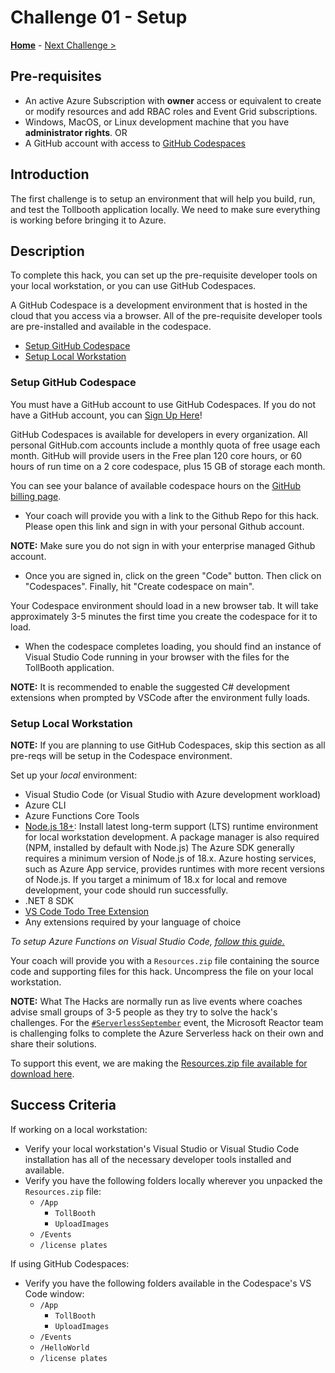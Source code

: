 # Challenge 01 - Setup

**[Home](../README.md)** - [Next Challenge >](./Challenge-02.md)

## Pre-requisites

- An active Azure Subscription with **owner** access or equivalent to create or modify resources and add RBAC roles and Event Grid subscriptions.
- Windows, MacOS, or Linux development machine that you have **administrator rights**.
OR
- A GitHub account with access to [GitHub Codespaces](https://github.com/features/codespaces)

## Introduction

The first challenge is to setup an environment that will help you build, run, and test the Tollbooth application locally. We need to make sure everything is working before bringing it to Azure.

## Description

To complete this hack, you can set up the pre-requisite developer tools on your local workstation, or you can use GitHub Codespaces.

A GitHub Codespace is a development environment that is hosted in the cloud that you access via a browser. All of the pre-requisite developer tools are pre-installed and available in the codespace.

- [Setup GitHub Codespace](#setup-github-codespace)
- [Setup Local Workstation](#setup-local-workstation)

### Setup GitHub Codespace

You must have a GitHub account to use GitHub Codespaces. If you do not have a GitHub account, you can [Sign Up Here](https://github.com/signup)!

GitHub Codespaces is available for developers in every organization. All personal GitHub.com accounts include a monthly quota of free usage each month. GitHub will provide users in the Free plan 120 core hours, or 60 hours of run time on a 2 core codespace, plus 15 GB of storage each month.

You can see your balance of available codespace hours on the [GitHub billing page](https://github.com/settings/billing/summary).

- Your coach will provide you with a link to the Github Repo for this hack. Please open this link and sign in with your personal Github account. 

**NOTE:** Make sure you do not sign in with your enterprise managed Github account.

- Once you are signed in, click on the green "Code" button. Then click on "Codespaces". Finally, hit "Create codespace on main". 

Your Codespace environment should load in a new browser tab. It will take approximately 3-5 minutes the first time you create the codespace for it to load.

- When the codespace completes loading, you should find an instance of Visual Studio Code running in your browser with the files for the TollBooth application.

**NOTE:** It is recommended to enable the suggested C# development extensions when prompted by VSCode after the environment fully loads.

### Setup Local Workstation

**NOTE:** If you are planning to use GitHub Codespaces, skip this section as all pre-reqs will be setup in the Codespace environment.

Set up your *local* environment:
- Visual Studio Code (or Visual Studio with Azure development workload)
- Azure CLI
- Azure Functions Core Tools
- [Node.js 18+](https://nodejs.org/en/download/): Install latest long-term support (LTS) runtime environment for local workstation development. A package manager is also required (NPM, installed by default with Node.js) The Azure SDK generally requires a minimum version of Node.js of 18.x. Azure hosting services, such as Azure App service, provides runtimes with more recent versions of Node.js. If you target a minimum of 18.x for local and remove development, your code should run successfully.
- .NET 8 SDK
- [VS Code Todo Tree Extension](https://marketplace.visualstudio.com/items?itemName=Gruntfuggly.todo-tree)
- Any extensions required by your language of choice

*To setup Azure Functions on Visual Studio Code, [follow this guide.](https://docs.microsoft.com/en-us/azure/azure-functions/functions-develop-vs-code?tabs=csharp)*
 
Your coach will provide you with a `Resources.zip` file containing the source code and supporting files for this hack.  Uncompress the file on your local workstation.

**NOTE:** What The Hacks are normally run as live events where coaches advise small groups of 3-5 people as they try to solve the hack's challenges. For the [`#ServerlessSeptember`](https://azure.github.io/Cloud-Native/serverless-september/) event, the Microsoft Reactor team is challenging folks to complete the Azure Serverless hack on their own and share their solutions. 

To support this event, we are making the [Resources.zip file available for download here](https://minhaskamal.github.io/DownGit/#/home?url=https://github.com/microsoft/WhatTheHack/tree/master/015-Serverless/Student/Resources).

## Success Criteria

If working on a local workstation: 

- Verify your local workstation's Visual Studio or Visual Studio Code installation has all of the necessary developer tools installed and available.
- Verify you have the following folders locally wherever you unpacked the `Resources.zip` file:
    - `/App`
        - `TollBooth`
        - `UploadImages`
    - `/Events`
    - `/license plates`

If using GitHub Codespaces:

- Verify you have the following folders available in the Codespace's VS Code window:
    - `/App`
        - `TollBooth`
        - `UploadImages`
    - `/Events`
    - `/HelloWorld`
    - `/license plates`
